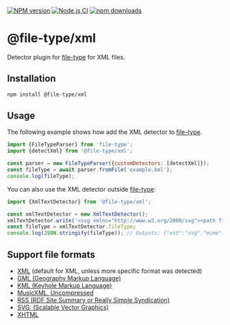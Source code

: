[![NPM version](https://img.shields.io/npm/v/@file-type/xml.svg)](https://npmjs.org/package/@file-type/xml)
[![Node.js CI](https://github.com/Borewit/file-type-xml/actions/workflows/nodejs-ci.yml/badge.svg)](https://github.com/Borewit/file-type-xml/actions/workflows/nodejs-ci.yml)
[![npm downloads](http://img.shields.io/npm/dm/@file-type/xml.svg)](https://npmcharts.com/compare/@file-type/xml?start=365)

# @file-type/xml

Detector plugin for [file-type](https://github.com/sindresorhus/file-type) for XML files.

## Installation

```bash
npm install @file-type/xml
```

## Usage

The following example shows how add the XML detector to [file-type](https://github.com/sindresorhus/file-type).
```js
import {FileTypeParser} from 'file-type';
import {detectXml} from '@file-type/xml';

const parser = new FileTypeParser({customDetectors: [detectXml]});
const fileType = await parser.fromFile('example.kml');
console.log(fileType);
```

You can also use the XML detector outside [file-type](https://github.com/sindresorhus/file-type):
```js
import {XmlTextDetector} from '@file-type/xml';

const xmlTextDetector = new XmlTextDetector();
xmlTextDetector.write('<svg xmlns="http://www.w3.org/2000/svg"><path fill="#00CD9F"/></svg>');
const fileType = xmlTextDetector.fileType;
console.log(JSON.stringify(fileType)); // Outputs: {"ext":"svg","mime":"image/svg+xml"}
```

## Support file formats

- [XML](https://en.wikipedia.org/wiki/XML) (default for XML, unless more specific format was detected)
- [GML (Geography Markup Language)](https://en.wikipedia.org/wiki/Geography_Markup_Language)
- [KML (Keyhole Markup Language)](https://en.wikipedia.org/wiki/XHTML)
- [MusicXML, Uncompressed](https://en.wikipedia.org/wiki/MusicXML)
- [RSS (RDF Site Summary or Really Simple Syndication)](https://en.wikipedia.org/wiki/RSS)
- [SVG: (Scalable Vector Graphics)](https://en.wikipedia.org/wiki/SVG)
- [XHTML](https://en.wikipedia.org/wiki/XHTML)

